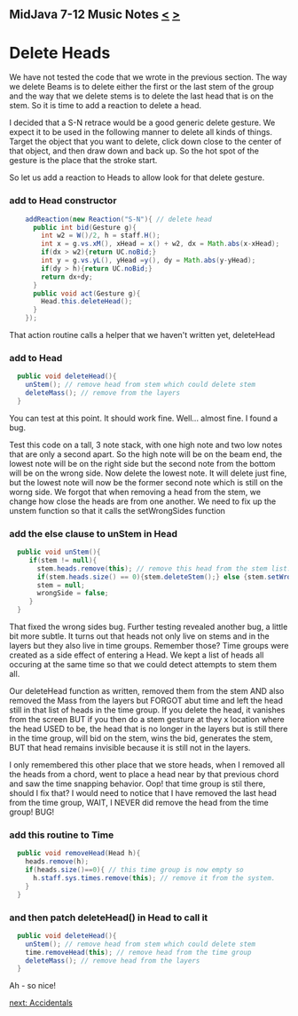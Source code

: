 ## MidJava 7-12 Music Notes [&LT;](MJ0711.md) [&GT;](MJ0713.md)
# Delete Heads
 
We have not tested the code that we wrote in the previous section. The way we delete Beams is to delete either the first or the last stem of the group and the way that we delete stems is to delete the last head that is on the stem. So it is time to add a reaction to delete a head.

I decided that a S-N retrace would be a good generic delete gesture. We expect it to be used in the following manner to delete all kinds of things. Target the object that you want to delete, click down close to the center of that object, and then draw down and back up. So the hot spot of the gesture is the place that the stroke start.

So let us add a reaction to Heads to allow look for that delete gesture.

### add to Head constructor
```java
    addReaction(new Reaction("S-N"){ // delete head
      public int bid(Gesture g){
        int w2 = W()/2, h = staff.H();
        int x = g.vs.xM(), xHead = x() + w2, dx = Math.abs(x-xHead);
        if(dx > w2){return UC.noBid;}
        int y = g.vs.yL(), yHead =y(), dy = Math.abs(y-yHead);
        if(dy > h){return UC.noBid;}
        return dx+dy;
      }
      public void act(Gesture g){
        Head.this.deleteHead();
      }
    }); 
```

That action routine calls a helper that we haven't written yet, deleteHead

### add to Head
```java
  public void deleteHead(){
    unStem(); // remove head from stem which could delete stem
    deleteMass(); // remove from the layers
  }
```

You can test at this point. It should work fine. Well... almost fine. I found a bug.

Test this code on a tall, 3 note stack, with one high note and two low notes that are only a second apart. So the high note will be on the beam end, the lowest note will be on the right side but the second note from the bottom will be on the wrong side. Now delete the lowest note. It will delete just fine, but the lowest note will now be the former second note which is still on the worng side. We forgot that when removing a head from the stem, we change how close the heads are from one another. We need to fix up the unstem function so that it calls the setWrongSides function

### add the else clause to unStem in Head
```java
  public void unStem(){
     if(stem != null){
       stem.heads.remove(this); // remove this head from the stem list.
       if(stem.heads.size() == 0){stem.deleteStem();} else {stem.setWrongSides();}
       stem = null;
       wrongSide = false;
     }
  }
```

That fixed the wrong sides bug. Further testing revealed another bug, a little bit more subtle. It turns out that heads not only live on stems and in the layers but they also live in time groups. Remember those? Time groups were created as a side effect of entering a Head. We kept a list of heads all occuring at the same time so that we could detect attempts to stem them all.

Our deleteHead function as written, removed them from the stem AND also removed the Mass from the layers but FORGOT abut time and left the head still in that list of heads in the time group. If you delete the head, it vanishes from the screen BUT if you then do a stem gesture at they x location where the head USED to be, the head that is no longer in the layers but is still there in the time group, will bid on the stem, wins the bid, generates the stem, BUT that head remains invisible because it is still not in the layers.

I only remembered this other place that we store heads, when I removed all the heads from a chord, went to place a head near by that previous chord and saw the time snapping behavior. Oop! that time group is stil there, should I fix that? I would need to notice that I have removed the last head from the time group, WAIT, I NEVER did remove the head from the time group! BUG!

### add this routine to Time
```java
  public void removeHead(Head h){
    heads.remove(h);
    if(heads.size()==0){ // this time group is now empty so
      h.staff.sys.times.remove(this); // remove it from the system.
    }
  }
```
 
### and then patch deleteHead() in Head to call it
```java
  public void deleteHead(){
    unStem(); // remove head from stem which could delete stem
    time.removeHead(this); // remove head from the time group
    deleteMass(); // remove head from the layers
  }
```

Ah - so nice!

[next: Accidentals](MJ0713.md)
